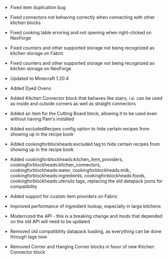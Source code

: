 - Fixed item duplication bug

- Fixed connectors not behaving correctly when connecting with other kitchen blocks

- Fixed cooking table erroring and not opening when right-clicked on NeoForge
- Fixed counters and other supported storage not being recognized as kitchen storage on Fabric
- Fixed counters and other supported storage not being recognized as kitchen storage on NeoForge

- Updated to Minecraft 1.20.4
- Added Dyed Ovens
- Added Kitchen Connector block that behaves like stairs, i.e. can be used as inside and outside corners as well as straight connectors
- Added an item for the Cutting Board block, allowing it to be used even without having Pam's installed
- Added excludedRecipes config option to hide certain recipes from showing up in the recipe book
- Added cookingforblockheads:excluded tag to hide certain recipes from showing up in the recipe book
- Added cookingforblockheads:kitchen_item_providers, cookingforblockheads:kitchen_connectors, cookingforblockheads:water, cookingforblockheads:milk, cookingforblockheads:ingredients, cookingforblockheads:foods, cookingforblockheads:utensils tags, replacing the old datapack jsons for compatibility
- Added support for custom item providers on Fabric
- Improved performance of ingredient lookup, especially in large kitchens
- Modernized the API - this is a breaking change and mods that depended on the old API will need to be updated
- Removed old compatibility datapack loading, as everything can be done through tags now
- Removed Corner and Hanging Corner blocks in favor of new Kitchen Connector block